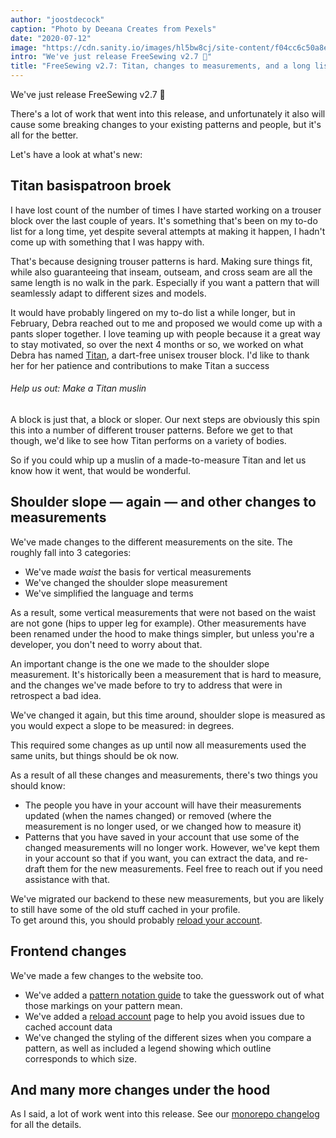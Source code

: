 ```yaml
---
author: "joostdecock"
caption: "Photo by Deeana Creates from Pexels"
date: "2020-07-12"
image: "https://cdn.sanity.io/images/hl5bw8cj/site-content/f04cc6c50a8e5f08f3ebd6c3d4903fb3055c9a01-1920x1280.jpg"
intro: "We've just release FreeSewing v2.7 🎉"
title: "FreeSewing v2.7: Titan, changes to measurements, and a long list of improvements"
---
```



We've just release FreeSewing v2.7 🎉

There's a lot of work that went into this release, and unfortunately it  also will cause some breaking changes to your existing patterns and people, but it's all for the better.

Let's have a look at what's new:

## Titan basispatroon broek

I have lost count of the number of times I have started working on a trouser block over the last couple of years. It's something that's been on my to-do list for a long time, yet despite several attempts at making it happen, I hadn't come up with something that I was happy with.

That's because designing trouser patterns is hard. Making sure things fit, while also guaranteeing that inseam, outseam, and cross seam are all the same length is no walk in the park. Especially if you want a pattern that will seamlessly adapt to different sizes and models.

It would have probably lingered on my to-do list a while longer, but in February, Debra reached out to me and proposed we would come up with a pants sloper together. I love teaming up with people because it a great way to stay motivated, so over the next 4 months or so, we worked on what Debra has named [Titan](/designs/titan/), a dart-free unisex trouser block. I'd like to thank her for her patience and contributions to make Titan a success

<Note>

###### Help us out: Make a Titan muslin 

A block is just that, a block or sloper. Our next steps are obviously this spin this into a number of different trouser patterns. Before we get to that though, we'd like to see how Titan performs on a variety of bodies.

So if you could whip up a muslin of a made-to-measure Titan and let us know how it went, that would be wonderful.

</Note>

## Shoulder slope — again — and other changes to measurements

We've made changes to the different measurements on the site. The roughly fall into 3 categories:

 - We've made *waist* the basis for vertical measurements
 - We've changed the shoulder slope measurement
 - We've simplified the language and terms

As a result, some vertical measurements that were not based on the waist are not gone (hips to upper leg for example). Other measurements have been renamed under the hood to make things simpler, but unless you're a developer, you don't need to worry about that.

An important change is the one we made to the shoulder slope measurement. It's historically been a measurement that is hard to measure, and the changes we've made before to try to address that were in retrospect a bad idea.

We've changed it again, but this time around, shoulder slope is measured as you would expect a slope to be measured: in degrees.

This required some changes as up until now all measurements used the same units, but things should be ok now.

As a result of all these changes and measurements, there's two things you should know:

 - The people you have in your account will have their measurements updated (when the names changed) or removed (where the measurement is no longer used, or we changed how to measure it)
 - Patterns that you have saved in your account that use some of the changed measurements will no longer work. However, we've kept them in your account so that if you want, you can extract the data, and re-draft them for the new measurements. Feel free to reach out if you need assistance with that.

<Tip>

We've migrated our backend to these new measurements, but you are likely to still have some of the old stuff cached in your profile.  
To get around this, you should probably [reload your account](/account/reload/).

</Tip>

## Frontend changes

We've made a few changes to the website too.

 - We've added a [pattern notation guide](/docs/various/notation/) to take the guesswork out of what those markings on your pattern mean.
 - We've added a [reload account](/account/actions/reload/) page to help you avoid issues due to cached account data
 - We've changed the styling of the different sizes when you compare a pattern, as well as included a legend showing which outline corresponds to which size.


## And many more changes under the hood

As I said, a lot of work went into this release. See our [monorepo changelog](https://github.com/freesewing/freesewing/blob/develop/CHANGELOG.md) for all the details.

